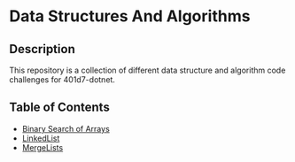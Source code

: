 # Data Structures And Algorithms

## Description

This repository is a collection of different data structure and algorithm code challenges for 401d7-dotnet.

## Table of Contents

* [Binary Search of Arrays](./BinarySearch/ReadMe.md)
* [LinkedList](./SLinkedList/ReadMe.md)
* [MergeLists](./LLMerge/ReadMe.md)
